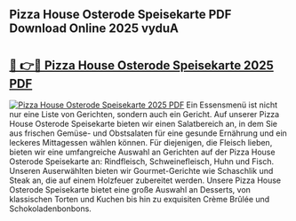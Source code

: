 ## Pizza House Osterode Speisekarte PDF Download Online 2025 vyduA

# <h2><a href="http://gc8hst.nevu.top/?p=Pizza+House+Osterode+Speisekarte">🔗 👉🔴 Pizza House Osterode Speisekarte 2025 PDF</a></h2>

[![Pizza House Osterode Speisekarte 2025 PDF](https://i.imgur.com/dBaPXMq.png)](http://gc8hst.nevu.top/?p=Pizza+House+Osterode+Speisekarte)
Ein Essensmenü ist nicht nur eine Liste von Gerichten, sondern auch ein Gericht. Auf unserer Pizza House Osterode Speisekarte bieten wir einen Salatbereich an, in dem Sie aus frischen Gemüse- und Obstsalaten für eine gesunde Ernährung und ein leckeres Mittagessen wählen können. Für diejenigen, die Fleisch lieben, bieten wir eine umfangreiche Auswahl an Gerichten auf der Pizza House Osterode Speisekarte an: Rindfleisch, Schweinefleisch, Huhn und Fisch. Unseren Auserwählten bieten wir Gourmet-Gerichte wie Schaschlik und Steak an, die auf einem Holzfeuer zubereitet werden. Unsere Pizza House Osterode Speisekarte bietet eine große Auswahl an Desserts, von klassischen Torten und Kuchen bis hin zu exquisiten Crème Brûlée und Schokoladenbonbons.
